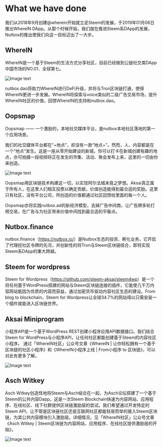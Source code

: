 # What we have done

我们从2018年9月创建@wherein开始就立足Steem的发展，于2019年01月06日推出WhereIN DApp。从那个时候开始，我们就在推进Steem系DApp的发展，Nutbox的推出使我们向这一目标迈出了一大步。

## WhereIN

WhereIN是一个基于Steem的生活方式分享社区，目前已经做到公链社交类DApp中国市场的NO.01、全球第七。

![Image text](http://wherein.mobi/wp-content/uploads/2020/10/dapp-of-steem.png)

nutbox.dao将助力WhereIN进行DeFi升级，并将与Tron区块链打通，使得WhereIN更进一步发展。WhereIN将探索与voice类似的二级广告交易市场，提升WhereIN社区的价值，回馈WhereIN的支持和nutbox.dao。

## Oopsmap

Oopsmap —— 一个激励的，本地社交媒体平台，是nutbox本地社区落地的第一个应用场景。

我们的社交媒体平台都在“+地点”，却没有一款“地点+”。然而，人、内容都是在一个”地点“发生。这是一座从零开始建设的新城，你可以打卡在新城创建有趣的地点，亦可拍摄一段视频将正在发生的市集、活动、聚会发布上来，这里的一切由你来创造。

![Image text](http://wherein.mobi/wp-content/uploads/2020/10/aksai-ui.jpg)

Oopsmap用区块链技术构建这一切，以实现阿尔法城未竟之梦想。Aksai真正属于所有人，在这里人们相互投票以确定贡献，价值创造能得到最合适的奖励。这里只有社区，没有平台公司，所创造的价值都通过社区回馈给里面的每一个人。

Oopsmap亦将实践nutbox.ad的新经济模型，去掉广告中间商，让广告牌多轮打榜交易，在广告与为社区带来价值中间找到最合适的平衡点。

## Nutbox.finance

nutbox.finance（<https://nutbox.io/>）是Nutbox生态的投资、孵化业务，它开启了代理挖社区令牌的先河，并创新性的将Tron与Steem区块链结合，即将实现Steem系DApp的重大跨越。

## Steem for wordpress

Steem for Wordpress（<https://github.com/steem-aksai/steem4wp>）是一个将任何基于WordPress搭建的网站与Steem区块链连接的插件，它能使几千万内容网站能因为优质的内容而获益，通过加密货币驱动内容社区生态的建设。From blog to blockchain，Steem for Wordpress让全球34.7%的网站得以只需安装一个插件就能进入区块链世界。

## Aksai Miniprogram

小程序API是一个基于WordPress REST创建小程序应用API数据接口。我们结合Steem for WordPress与小程序API，让任何社区都能创建基于Steem的内容社区小程序。
通过「WhereIN社区」公众号文章《WhereIN | 让你轻松拥有一个基于区块链的社区小程序》和《WhereIN小程序上线 | From小程序 to 区块链》，可以对此有更多了解。

![Image text](http://wherein.mobi/wp-content/uploads/2020/11/aksai-miniprogram.jpg)

## Asch Witkey

Asch Witkey创造性地将Steem与Asch结合在一起，为Asch论坛搭建了一个基于Steem的公共内容Dapp。这是一次Steem Blockchain快速为内容网站、应用程序、在线社区、线下社群提供区块链激励层的尝试。我们希望通过开发特定的Steem API，让不管是区块链社区还是互联网社区都能轻易而举的接入Steem区块链，为其公共内容模块引入激励层。详细情况，见「WhereIN社区」公众号文章《Asch Witkey | Steem区块链为内容网站、应用程序、在线社区提供激励层的开始》。

![Image text](http://wherein.mobi/wp-content/uploads/2020/11/asch-witkey.jpg)
